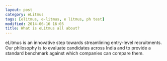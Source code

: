 ```yaml
---
layout: post
category: eLitmus
tags: [elitmus, e-litmus, e litmus, ph test]
modified: 2014-06-16 16:05
title: What is eLitmus all about?
---
```




eLitmus is an innovative step towards streamlining entry-level recruitments. Our philosophy is to evaluate candidates across India and to provide a standard benchmark against which companies can compare them.

